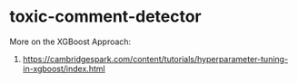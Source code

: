 # toxic-comment-detector

More on the XGBoost Approach:
1. https://cambridgespark.com/content/tutorials/hyperparameter-tuning-in-xgboost/index.html

